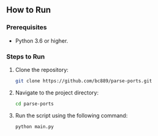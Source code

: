 ## How to Run

### Prerequisites
- Python 3.6 or higher.

### Steps to Run
1. Clone the repository:

    ```bash
    git clone https://github.com/bc889/parse-ports.git
    ```

2. Navigate to the project directory:

    ```bash
    cd parse-ports
    ```

3. Run the script using the following command:

    ```bash
    python main.py
    ```
